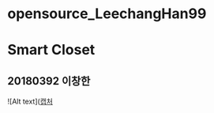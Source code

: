 # opensource_LeechangHan99
Smart Closet
============

20180392 이창한
----------------
![Alt text]([캡처](https://user-images.githubusercontent.com/89891838/139519741-4a226cb9-c45d-45d3-a96d-dd19c3707917.PNG)

